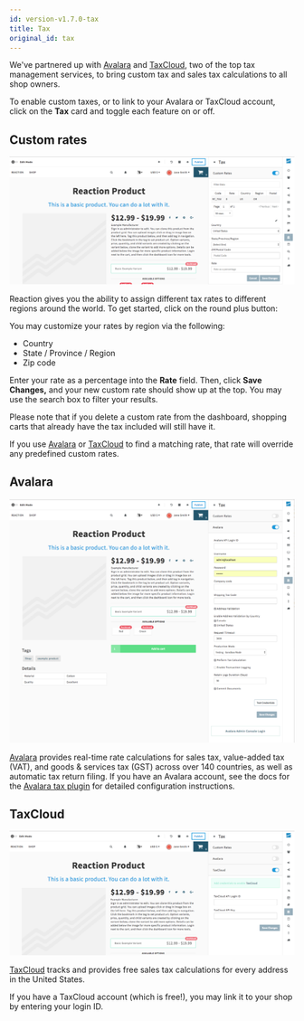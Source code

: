 ```yaml
---
id: version-v1.7.0-tax
title: Tax
original_id: tax
---
```

    
We've partnered up with [Avalara](https://www.avalara.com/) and [TaxCloud](https://taxcloud.net/), two of the top tax management services, to bring custom tax and sales tax calculations to all shop owners.

To enable custom taxes, or to link to your Avalara or TaxCloud account, click on the <i class="rui font-icon fa fa-university"></i> **Tax** card and toggle each feature on or off.

## Custom rates

![](/assets/admin-dashboard-tax-custom-rates.png "Reaction Dashboard - Custom Tax Rate")

Reaction gives you the ability to assign different tax rates to different regions around the world. To get started, click on the round plus button:

You may customize your rates by region via the following:

- Country
- State / Province / Region
- Zip code

Enter your rate as a percentage into the **Rate** field. Then, click **Save Changes,** and your new custom rate should show up at the top. You may use the search box to filter your results.

Please note that if you delete a custom rate from the dashboard, shopping carts that already have the tax included will still have it.

If you use [Avalara](https://www.avalara.com/) or [TaxCloud](https://taxcloud.net/) to find a matching rate, that rate will override any predefined custom rates.

## Avalara

![](/assets/admin-dashboard-tax-avalara.png "Reaction Dashboard - Avalara")

[Avalara](https://www.avalara.com/) provides real-time rate calculations for sales tax, value-added tax (VAT),
and goods & services tax (GST) across over 140 countries, as well as automatic tax return filing.
If you have an Avalara account, see the docs for the [Avalara tax plugin](taxes-packages-avalara.md) for detailed configuration instructions.

## TaxCloud

![](/assets/admin-dashboard-tax-taxcloud.png "Reaction Dashboard - TaxCloud")

[TaxCloud](https://taxcloud.net/) tracks and provides free sales tax calculations for every address in the United States.

If you have a TaxCloud account (which is free!), you may link it to your shop by entering your login ID.
